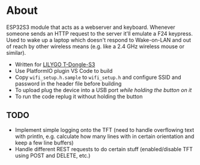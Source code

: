 # About

ESP32S3 module that acts as a webserver and keyboard.
Whenever someone sends an HTTP request to the server it'll emulate a F24 keypress.
Used to wake up a laptop which doesn't respond to Wake-on-LAN and out of reach by other wireless means (e.g. like a 2.4 GHz wireless mouse or similar).

- Written for [LILYGO T-Dongle-S3](https://www.lilygo.cc/products/t-dongle-s3)
- Use PlatformIO plugin VS Code to build
- Copy `wifi_setup.h.sample` to `wifi_setup.h` and configure SSID and password in the header file before building
- To upload plug the device into a USB port *while holding the button on it*
- To run the code replug it without holding the button

## TODO

- Implement simple logging onto the TFT (need to handle overflowing text with println, e.g. calculate how many lines with in certain orientation and keep a few line buffers)
- Handle different REST requests to do certain stuff (enabled/disable TFT using POST and DELETE, etc.)